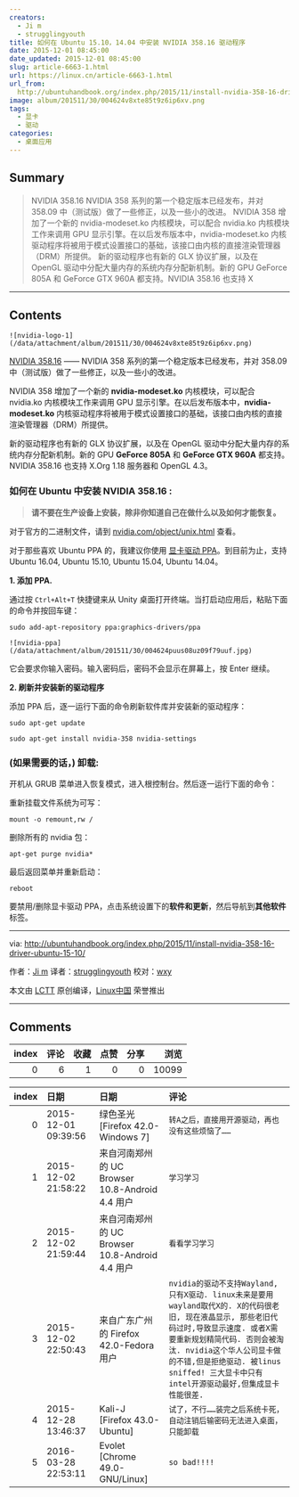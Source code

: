 ```yaml
---
creators:
  - Ji m
  - strugglingyouth
title: 如何在 Ubuntu 15.10，14.04 中安装 NVIDIA 358.16 驱动程序
date: 2015-12-01 08:45:00
date_updated: 2015-12-01 08:45:00
slug: article-6663-1.html
url: https://linux.cn/article-6663-1.html
url_from: 
  http://ubuntuhandbook.org/index.php/2015/11/install-nvidia-358-16-driver-ubuntu-15-10/
image: album/201511/30/004624v8xte85t9z6ip6xv.png
tags:
  - 显卡
  - 驱动
categories:
  - 桌面应用
---
```


## Summary

> NVIDIA 358.16  NVIDIA 358 系列的第一个稳定版本已经发布，并对 358.09 中（测试版）做了一些修正，以及一些小的改进。 NVIDIA 358 增加了一个新的 nvidia-modeset.ko 内核模块，可以配合 nvidia.ko 内核模块工作来调用 GPU 显示引擎。在以后发布版本中，nvidia-modeset.ko 内核驱动程序将被用于模式设置接口的基础，该接口由内核的直接渲染管理器（DRM）所提供。 新的驱动程序也有新的 GLX 协议扩展，以及在 OpenGL 驱动中分配大量内存的系统内存分配新机制。新的 GPU GeForce 805A 和 GeForce GTX 960A 都支持。NVIDIA 358.16 也支持 X

***

<!-- more -->

## Contents

`![nvidia-logo-1](/data/attachment/album/201511/30/004624v8xte85t9z6ip6xv.png)`

[NVIDIA 358.16](http://www.nvidia.com/Download/driverResults.aspx/95921/en-us) —— NVIDIA 358 系列的第一个稳定版本已经发布，并对 358.09 中（测试版）做了一些修正，以及一些小的改进。

NVIDIA 358 增加了一个新的 **nvidia-modeset.ko** 内核模块，可以配合 nvidia.ko 内核模块工作来调用 GPU 显示引擎。在以后发布版本中，**nvidia-modeset.ko** 内核驱动程序将被用于模式设置接口的基础，该接口由内核的直接渲染管理器（DRM）所提供。

新的驱动程序也有新的 GLX 协议扩展，以及在 OpenGL 驱动中分配大量内存的系统内存分配新机制。新的 GPU **GeForce 805A** 和 **GeForce GTX 960A** 都支持。NVIDIA 358.16 也支持 X.Org 1.18 服务器和 OpenGL 4.3。

### 如何在 Ubuntu 中安装 NVIDIA 358.16 :

> 
> **请不要在生产设备上安装，除非你知道自己在做什么以及如何才能恢复。**
> 
> 
> 

对于官方的二进制文件，请到 [nvidia.com/object/unix.html](http://www.nvidia.com/Download/driverResults.aspx/95921/en-us) 查看。

对于那些喜欢 Ubuntu PPA 的，我建议你使用 [显卡驱动 PPA](http://www.nvidia.com/object/unix.html)。到目前为止，支持 Ubuntu 16.04, Ubuntu 15.10, Ubuntu 15.04, Ubuntu 14.04。

**1. 添加 PPA.**

通过按 `Ctrl+Alt+T` 快捷键来从 Unity 桌面打开终端。当打启动应用后，粘贴下面的命令并按回车键：

```shell
sudo add-apt-repository ppa:graphics-drivers/ppa
```

`![nvidia-ppa](/data/attachment/album/201511/30/004624puus08uz09f79uuf.jpg)`

它会要求你输入密码。输入密码后，密码不会显示在屏幕上，按 Enter 继续。

**2. 刷新并安装新的驱动程序**

添加 PPA 后，逐一运行下面的命令刷新软件库并安装新的驱动程序：

```shell
sudo apt-get update

sudo apt-get install nvidia-358 nvidia-settings
```

### (如果需要的话，) 卸载:

开机从 GRUB 菜单进入恢复模式，进入根控制台。然后逐一运行下面的命令：

重新挂载文件系统为可写：

```shell
mount -o remount,rw /
```

删除所有的 nvidia 包：

```shell
apt-get purge nvidia*
```

最后返回菜单并重新启动：

```shell
reboot
```

要禁用/删除显卡驱动 PPA，点击系统设置下的**软件和更新**，然后导航到**其他软件**标签。

---

via: <http://ubuntuhandbook.org/index.php/2015/11/install-nvidia-358-16-driver-ubuntu-15-10/>

作者：[Ji m](http://ubuntuhandbook.org/index.php/about/) 译者：[strugglingyouth](https://github.com/strugglingyouth) 校对：[wxy](https://github.com/wxy)

本文由 [LCTT](https://github.com/LCTT/TranslateProject) 原创编译，[Linux中国](https://linux.cn/) 荣誉推出

***

## Comments


|   index |   评论 |   收藏 |   点赞 |   分享 |   浏览 |
|--------:|-------:|-------:|-------:|-------:|-------:|
|       0 |      6 |      1 |      0 |      0 |  10099 |

|   index | 日期                | 日期                                            | 评论                                                                                                                                                                                                                                                                                          |
|--------:|:--------------------|:------------------------------------------------|:----------------------------------------------------------------------------------------------------------------------------------------------------------------------------------------------------------------------------------------------------------------------------------------------|
|       0 | 2015-12-01 09:39:56 | 绿色圣光 [Firefox 42.0-Windows 7]               | `转A之后，直接用开源驱动，再也没有这些烦恼了……`                                                                                                                                                                                                                                               |
|       1 | 2015-12-02 21:58:22 | 来自河南郑州的 UC Browser 10.8-Android 4.4 用户 | `学习学习`                                                                                                                                                                                                                                                                                    |
|       2 | 2015-12-02 21:59:44 | 来自河南郑州的 UC Browser 10.8-Android 4.4 用户 | `看看学习学习`                                                                                                                                                                                                                                                                                |
|       3 | 2015-12-02 22:50:43 | 来自广东广州的 Firefox 42.0-Fedora 用户         | `nvidia的驱动不支持Wayland, 只有X驱动. linux未来是要用wayland取代X的. X的代码很老旧, 现在液晶显示, 那些老旧代码过时,导致显示速度. 或者X需要重新规划精简代码. 否则会被淘汰. nvidia这个华人公司显卡做的不错,但是拒绝驱动. 被linus sniffed! 三大显卡中只有intel开源驱动最好,但集成显卡性能很差.` |
|       4 | 2015-12-28 13:46:37 | Kali-J [Firefox 43.0-Ubuntu]                    | `试了，不行……装完之后系统卡死，自动注销后输密码无法进入桌面，只能卸载`                                                                                                                                                                                                                        |
|       5 | 2016-03-28 22:53:11 | Evolet [Chrome 49.0-GNU/Linux]                  | `so bad!!!!`                                                                                                                                                                                                                                                                                  |
